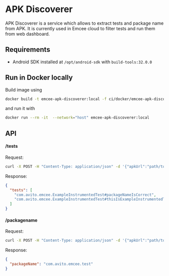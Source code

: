# APK Discoverer

APK Discoverer is a service which allows to extract tests and package name from APK. 
It is currently used in Emcee cloud to filter tests and run them from web dashboard. 

## Requirements

- Android SDK installed at `/opt/android-sdk` with `build-tools:32.0.0`

## Run in Docker locally

Build image using

```bash
docker build -t emcee-apk-discoverer:local -f ci/docker/emcee-apk-discoverer/hermetic/Dockerfile --build-arg DOCKER_REGISTRY=<...> --build-arg ARTIFACTORY_URL=<...> .
```
and run it with
```bash
docker run --rm -it  --network="host" emcee-apk-discoverer:local
```
## API

#### /tests

Request:
```bash
curl -X POST -H "Content-Type: application/json" -d '{"apkUrl":"path/to/apk"}' http://localhost:8080/tests
```
Response:
```json
{
  "tests": [
    "com.avito.emcee.ExampleInstrumentedTest#packageNameIsCorrect",
    "com.avito.emcee.ExampleInstrumentedTest#thisIsExampleInstrumentedTestClass"
  ]
}
```

#### /packagename

Request: 

```bash
curl -X POST -H "Content-Type: application/json" -d '{"apkUrl":"path/to/apk"}' http://localhost:8080/packagename
```

Response:
```json
{
  "packageName": "com.avito.emcee.test"
}
```
